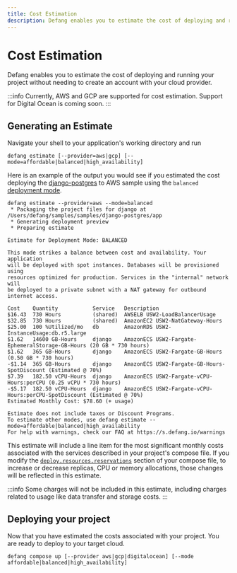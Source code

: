 ```yaml
---
title: Cost Estimation
description: Defang enables you to estimate the cost of deploying and running your project before you even create a cloud account.
---
```


# Cost Estimation

Defang enables you to estimate the cost of deploying and running your project without needing to create an account with your cloud provider.

:::info
Currently, AWS and GCP are supported for cost estimation. Support for Digital Ocean is coming soon.
:::

## Generating an Estimate

Navigate your shell to your application's working directory and run
```
defang estimate [--provider=aws|gcp] [--mode=affordable|balanced|high_availability]
```

Here is an example of the output you would see if you estimated the cost deploying the [django-postgres](https://github.com/DefangLabs/samples/tree/main/samples/django-postgres) to AWS sample using the `balanced` [deployment mode](/docs/concepts/deployment-modes).

```
defang estimate --provider=aws --mode=balanced
 * Packaging the project files for django at /Users/defang/samples/samples/django-postgres/app
 * Generating deployment preview
 * Preparing estimate

Estimate for Deployment Mode: BALANCED

This mode strikes a balance between cost and availability. Your application
will be deployed with spot instances. Databases will be provisioned using
resources optimized for production. Services in the "internal" network will
be deployed to a private subnet with a NAT gateway for outbound internet access.

Cost    Quantity           Service   Description
$16.43  730 Hours          (shared)  AWSELB USW2-LoadBalancerUsage
$32.85  730 Hours          (shared)  AmazonEC2 USW2-NatGateway-Hours
$25.00  100 %Utilized/mo   db        AmazonRDS USW2-InstanceUsage:db.r5.large
$1.62   14600 GB-Hours     django    AmazonECS USW2-Fargate-EphemeralStorage-GB-Hours (20 GB * 730 hours)
$1.62   365 GB-Hours       django    AmazonECS USW2-Fargate-GB-Hours (0.50 GB * 730 hours)
-$1.14  365 GB-Hours       django    AmazonECS USW2-Fargate-GB-Hours-SpotDiscount (Estimated @ 70%)
$7.39   182.50 vCPU-Hours  django    AmazonECS USW2-Fargate-vCPU-Hours:perCPU (0.25 vCPU * 730 hours)
-$5.17  182.50 vCPU-Hours  django    AmazonECS USW2-Fargate-vCPU-Hours:perCPU-SpotDiscount (Estimated @ 70%)
Estimated Monthly Cost: $78.60 (+ usage)

Estimate does not include taxes or Discount Programs.
To estimate other modes, use defang estimate --mode=affordable|balanced|high_availability
For help with warnings, check our FAQ at https://s.defang.io/warnings
```

This estimate will include a line item for the most significant monthly costs associated with the services described in your project's compose file. If you modify the [`deploy.resources.reservations`](/docs/concepts/compose#deploy) section of your compose file, to increase or decrease replicas, CPU or memory allocations, those changes will be reflected in this estimate.

:::info
Some charges will not be included in this estimate, including charges related to usage like data transfer and storage costs.
:::

## Deploying your project

Now that you have estimated the costs associated with your project. You are ready to deploy to your target cloud.

```
defang compose up [--provider aws|gcp|digitalocean] [--mode affordable|balanced|high_availability]
```


